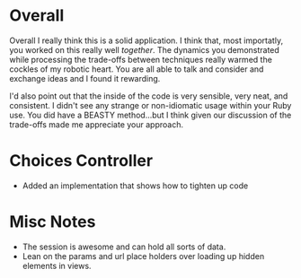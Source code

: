 Overall
=======

Overall I really think this is a solid application.  I think that, most
importatly, you worked on this really well _together_.  The dynamics you
demonstrated while processing the trade-offs between techniques really warmed
the cockles of my robotic heart.  You are all able to talk and consider and
exchange ideas and I found it rewarding.

I'd also point out that the inside of the code is very sensible, very neat, and
consistent. I didn't see any strange or non-idiomatic usage within your Ruby
use. You did have a BEASTY method...but I think given our discussion of the
trade-offs made me appreciate your approach.

Choices Controller
==================

* Added an implementation that shows how to tighten up code

Misc Notes
==========

* The session is awesome and can hold all sorts of data.
* Lean on the params and url place holders over loading up hidden elements
  in views.
